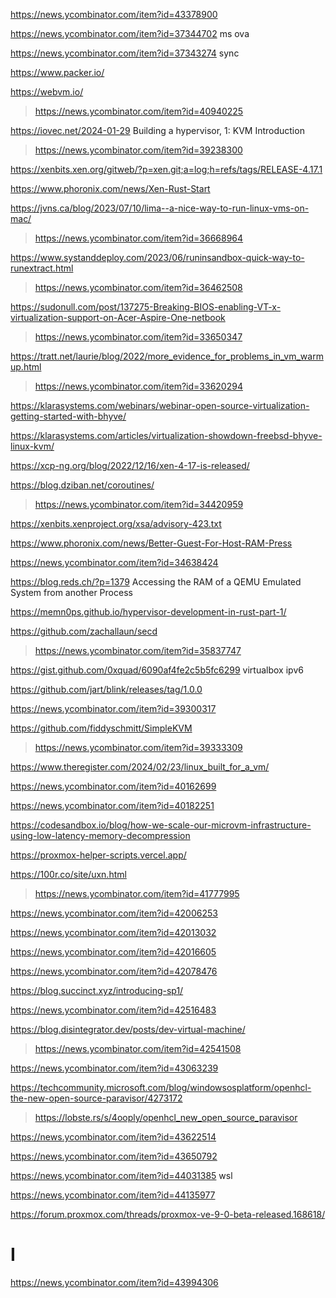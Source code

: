https://news.ycombinator.com/item?id=43378900
>

https://news.ycombinator.com/item?id=37344702 ms ova

https://news.ycombinator.com/item?id=37343274 sync

https://www.packer.io/

https://webvm.io/
> https://news.ycombinator.com/item?id=40940225

https://iovec.net/2024-01-29 Building a hypervisor, 1: KVM Introduction
> https://news.ycombinator.com/item?id=39238300

https://xenbits.xen.org/gitweb/?p=xen.git;a=log;h=refs/tags/RELEASE-4.17.1

https://www.phoronix.com/news/Xen-Rust-Start

https://jvns.ca/blog/2023/07/10/lima--a-nice-way-to-run-linux-vms-on-mac/
> https://news.ycombinator.com/item?id=36668964

https://www.systanddeploy.com/2023/06/runinsandbox-quick-way-to-runextract.html
> https://news.ycombinator.com/item?id=36462508

https://sudonull.com/post/137275-Breaking-BIOS-enabling-VT-x-virtualization-support-on-Acer-Aspire-One-netbook
> https://news.ycombinator.com/item?id=33650347

https://tratt.net/laurie/blog/2022/more_evidence_for_problems_in_vm_warmup.html
> https://news.ycombinator.com/item?id=33620294

https://klarasystems.com/webinars/webinar-open-source-virtualization-getting-started-with-bhyve/

https://klarasystems.com/articles/virtualization-showdown-freebsd-bhyve-linux-kvm/

https://xcp-ng.org/blog/2022/12/16/xen-4-17-is-released/

https://blog.dziban.net/coroutines/
> https://news.ycombinator.com/item?id=34420959

https://xenbits.xenproject.org/xsa/advisory-423.txt

https://www.phoronix.com/news/Better-Guest-For-Host-RAM-Press

https://news.ycombinator.com/item?id=34638424

https://blog.reds.ch/?p=1379 Accessing the RAM of a QEMU Emulated System from another Process

https://memn0ps.github.io/hypervisor-development-in-rust-part-1/

https://github.com/zachallaun/secd
> https://news.ycombinator.com/item?id=35837747

https://gist.github.com/0xquad/6090af4fe2c5b5fc6299 virtualbox ipv6

https://github.com/jart/blink/releases/tag/1.0.0

https://news.ycombinator.com/item?id=39300317

https://github.com/fiddyschmitt/SimpleKVM
> https://news.ycombinator.com/item?id=39333309

https://www.theregister.com/2024/02/23/linux_built_for_a_vm/

https://news.ycombinator.com/item?id=40162699

https://news.ycombinator.com/item?id=40182251

https://codesandbox.io/blog/how-we-scale-our-microvm-infrastructure-using-low-latency-memory-decompression

https://proxmox-helper-scripts.vercel.app/

https://100r.co/site/uxn.html
> https://news.ycombinator.com/item?id=41777995

https://news.ycombinator.com/item?id=42006253

https://news.ycombinator.com/item?id=42013032

https://news.ycombinator.com/item?id=42016605

https://news.ycombinator.com/item?id=42078476

https://blog.succinct.xyz/introducing-sp1/

https://news.ycombinator.com/item?id=42516483

https://blog.disintegrator.dev/posts/dev-virtual-machine/
> https://news.ycombinator.com/item?id=42541508

https://news.ycombinator.com/item?id=43063239

https://techcommunity.microsoft.com/blog/windowsosplatform/openhcl-the-new-open-source-paravisor/4273172
> https://lobste.rs/s/4ooply/openhcl_new_open_source_paravisor

https://news.ycombinator.com/item?id=43622514

https://news.ycombinator.com/item?id=43650792

https://news.ycombinator.com/item?id=44031385 wsl

https://news.ycombinator.com/item?id=44135977

https://forum.proxmox.com/threads/proxmox-ve-9-0-beta-released.168618/

# I
https://news.ycombinator.com/item?id=43994306